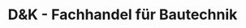 ---
title: "D&K - Fachhandel für Bautechnik"
url: /essen/dundk-fachhandel-fuer-bautechnik/
shop: Eisenwaren
---